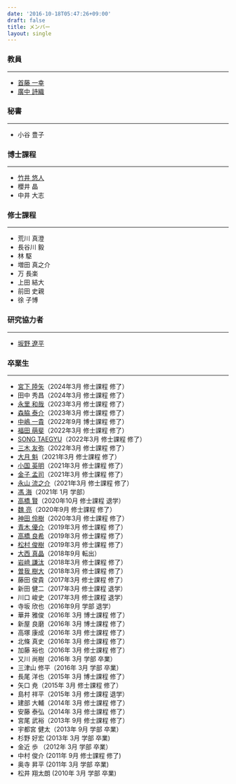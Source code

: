 ```yaml
---
date: '2016-10-18T05:47:26+09:00'
draft: false
title: メンバー
layout: single
---
```


### 教員

* * *

- [首藤 一幸](/members/shudo/)
- [廣中 詩織](https://elnikkis.github.io/)


### 秘書

* * *

- 小谷 豊子


### 博士課程

* * *

- [竹井 悠人](/members/takei_yuto)
- 櫻井 晶
- 中井 大志


### 修士課程

* * *

- 荒川 真澄
- 長谷川 毅
- 林 駆
- 増田 真之介
- 万 長楽
- 上田 結大
- 前田 史親
- 徐 子博


### 研究協力者

* * *

- [坂野 遼平](/members/banno_ryohei/)


### 卒業生

* * *

- [宮下 陸矢](/members/miyashita-rikuya)（2024年3月 修士課程 修了）
- 田中 秀昌（2024年3月 修士課程 修了）
- [永里 和哉](/members/nagasato-kazuya)（2023年3月 修士課程 修了）
- [森脇 泰介](/members/moriwaki-taisuke)（2023年3月 修士課程 修了）
- [中嶋 一貴](/members/nakajima_kazuki/)（2022年9月 博士課程 修了）
- [福田 萌斐](/members/fukuda-mei)（2022年3月 修士課程 修了）
- [SONG TAEGYU](/members/song-taegyu)（2022年3月 修士課程 修了）
- [三木 友弥](/members/miki-yuya)（2022年3月 修士課程 修了）
- [大月 魁](/members/ootuki_kai)（2021年3月 修士課程 修了）
- [小国 英明]( /members/oguni_hideaki)（2021年3月 修士課程 修了）
- [金子 孟司](/members/kaneko_takeshi)（2021年3月 修士課程 修了）
- [永山 流之介](/members/nagayama_ryunosuke)（2021年3月 修士課程 修了）
- [馮 海](/members/hyou_kai)（2021年 1月 学部）
- [高橋 賢](/members/takahashi_ken/)（2020年10月 修士課程 退学）
- [魏 亮](/members/wei_liang/)（2020年9月 修士課程 修了）
- [神田 伶樹](/members/kanda_reiki/)（2020年3月 修士課程 修了）
- [青木 優介](/members/aoki_yusuke)（2019年3月 修士課程 修了）
- [高橋 良希](/members/takahashi_yoshiki/)（2019年3月 修士課程 修了）
- [松村 俊樹](/members/matsumura_toshiki/)（2019年3月 修士課程 修了）
- [大西 真晶](/members/ohnishi_masaaki/)（2018年9月 転出）
- [岩﨑 謙汰](/members/iwasaki_kenta/)（2018年3月 修士課程 修了）
- [曽我 樹大](/members/soga_tatsuhiro/)（2018年3月 修士課程 修了）
- 藤田 俊貴（2017年3月 修士課程 修了）
- 新田 健二（2017年3月 修士課程 退学）
- 川口 峻史（2017年3月 修士課程 退学）
- 寺坂 欣也（2016年9月 学部 退学）
- 華井 雅俊（2016年 3月 博士課程 修了）
- 新屋 良磨（2016年 3月 博士課程 修了）
- 高塚 康成（2016年 3月 修士課程 修了）
- 北條 真史（2016年 3月 修士課程 修了）
- 加藤 裕也（2016年 3月 修士課程 修了）
- 又川 尚樹（2016年 3月 学部 卒業）
- 三津山 修平（2016年 3月 学部 卒業）
- 長尾 洋也（2015年 3月 博士課程 修了）
- 矢口 尭（2015年 3月 修士課程 修了）
- 島村 祥平（2015年 3月 修士課程 退学）
- 建部 大輔（2014年 3月 修士課程 修了）
- 安藤 泰弘（2014年 3月 修士課程 修了）
- 宮尾 武裕（2013年 9月 修士課程 修了）
- 宇都宮 健太（2013年 9月 学部 卒業）
- 杉野 好宏 (2013年 3月 学部 卒業)
- 金近 歩 （2012年 3月 学部 卒業）
- 中村 俊介 (2011年 9月 修士課程 修了)
- 奥寺 昇平 (2011年 3月 学部 卒業)
- 松井 翔太朗 (2010年 3月 学部 卒業)

